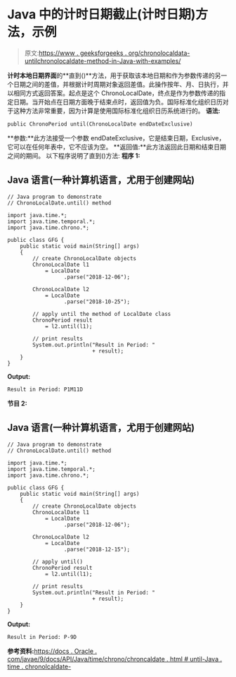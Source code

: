 # Java 中的计时日期截止(计时日期)方法，示例

> 原文:[https://www . geeksforgeeks . org/chronolocaldata-untilchronolocaldate-method-in-Java-with-examples/](https://www.geeksforgeeks.org/chronolocaldate-untilchronolocaldate-method-in-java-with-examples/)

**计时本地日期界面**的**直到()**方法，用于获取该本地日期和作为参数传递的另一个日期之间的差值，并根据计时周期对象返回差值。此操作按年、月、日执行，并以相同方式返回答案。起点是这个 ChronoLocalDate，终点是作为参数传递的指定日期。当开始点在日期方面晚于结束点时，返回值为负。国际标准化组织日历对于这种方法非常重要，因为计算是使用国际标准化组织日历系统进行的。
**语法:**

```
public ChronoPeriod until(ChronoLocalDate endDateExclusive)
```

**参数:**此方法接受一个参数 endDateExclusive，它是结束日期，Exclusive，它可以在任何年表中，它不应该为空。
**返回值:**此方法返回此日期和结束日期之间的期间。
以下程序说明了直到()方法:
**程序 1:**

## Java 语言(一种计算机语言，尤用于创建网站)

```
// Java program to demonstrate
// ChronoLocalDate.until() method

import java.time.*;
import java.time.temporal.*;
import java.time.chrono.*;

public class GFG {
    public static void main(String[] args)
    {
        // create ChronoLocalDate objects
        ChronoLocalDate l1
            = LocalDate
                  .parse("2018-12-06");

        ChronoLocalDate l2
            = LocalDate
                  .parse("2018-10-25");

        // apply until the method of LocalDate class
        ChronoPeriod result
            = l2.until(l1);

        // print results
        System.out.println("Result in Period: "
                           + result);
    }
}
```

**Output:** 

```
Result in Period: P1M11D
```

**节目 2:**

## Java 语言(一种计算机语言，尤用于创建网站)

```
// Java program to demonstrate
// ChronoLocalDate.until() method

import java.time.*;
import java.time.temporal.*;
import java.time.chrono.*;

public class GFG {
    public static void main(String[] args)
    {
        // create ChronoLocalDate objects
        ChronoLocalDate l1
            = LocalDate
                  .parse("2018-12-06");

        ChronoLocalDate l2
            = LocalDate
                  .parse("2018-12-15");

        // apply until()
        ChronoPeriod result
            = l2.until(l1);

        // print results
        System.out.println("Result in Period: "
                           + result);
    }
}
```

**Output:** 

```
Result in Period: P-9D
```

**参考资料:**[https://docs . Oracle . com/javae/9/docs/API/Java/time/chrono/chroncaldate . html # until-Java . time . chronolcaldate-](https://docs.oracle.com/javase/9/docs/api/java/time/chrono/ChronoLocalDate.html#until-java.time.chrono.ChronoLocalDate-)